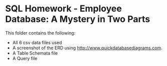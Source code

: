# SQL Homework - Employee Database: A Mystery in Two Parts
This folder contains the following:
- All 6 csv data files used
- A screenshot of the ERD using http://www.quickdatabasediagrams.com. 
- A Table Schemata file
- A Query file
